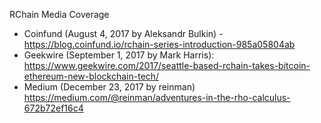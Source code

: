 
RChain Media Coverage

* Coinfund (August 4, 2017 by Aleksandr Bulkin) - https://blog.coinfund.io/rchain-series-introduction-985a05804ab
* Geekwire (September 1, 2017 by Mark Harris): https://www.geekwire.com/2017/seattle-based-rchain-takes-bitcoin-ethereum-new-blockchain-tech/
* Medium (December 23, 2017 by reinman) https://medium.com/@reinman/adventures-in-the-rho-calculus-672b72ef16c4
